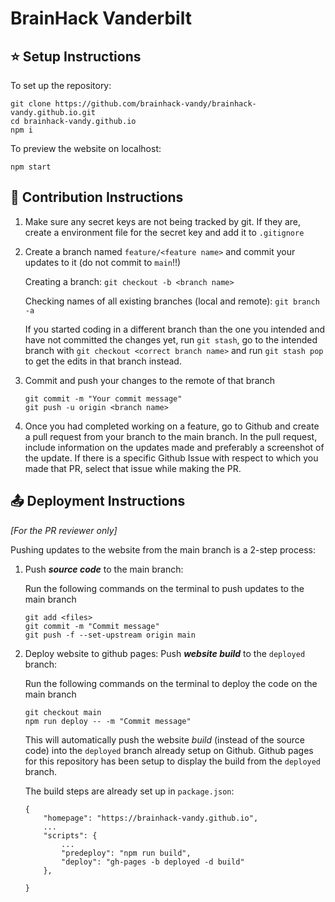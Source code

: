 # BrainHack Vanderbilt

## :star: Setup Instructions

To set up the repository:

```
git clone https://github.com/brainhack-vandy/brainhack-vandy.github.io.git
cd brainhack-vandy.github.io
npm i
```

To preview the website on localhost:
```
npm start
```

## :pushpin: Contribution Instructions


1. Make sure any secret keys are not being tracked by git. If they are, create a environment file for the secret key and add it to `.gitignore`

2. Create a branch named `feature/<feature name>` and commit your updates to it (do not commit to `main`!!)

    Creating a branch: `git checkout -b <branch name>`

    Checking names of all existing branches (local and remote): `git branch -a`

    If you started coding in a different branch than the one you intended and have not committed the changes yet, run `git stash`, go to the intended branch with `git checkout <correct branch name>` and run `git stash pop` to get the edits in that branch instead.

3. Commit and push your changes to the remote of that branch

    ```
    git commit -m "Your commit message"
    git push -u origin <branch name>
    ```

4. Once you had completed working on a feature, go to Github and create a pull request from your branch to the main branch. In the pull request, include information on the updates made and preferably a screenshot of the update. If there is a specific Github Issue with respect to which you made that PR, select that issue while making the PR.

## :outbox_tray: Deployment Instructions
*[For the PR reviewer only]*

Pushing updates to the website from the main branch is a 2-step process:
1. Push ***source code*** to the main branch:

    Run the following commands on the terminal to push updates to the main branch
    ```
    git add <files>
    git commit -m "Commit message"
    git push -f --set-upstream origin main
    ```

2. Deploy website to github pages: Push ***website build*** to the `deployed` branch:

    Run the following commands on the terminal to deploy the code on the main branch
    ```
    git checkout main
    npm run deploy -- -m "Commit message"
    ```
    This will automatically push the website *build* (instead of the source code) into the `deployed` branch already setup on Github. Github pages for this repository has been setup to display the build from the `deployed` branch.

    The build steps are already set up in `package.json`:
    ```
    {
        "homepage": "https://brainhack-vandy.github.io",
        ...
        "scripts": {
            ...
            "predeploy": "npm run build",
            "deploy": "gh-pages -b deployed -d build"
        },

    }
    ```